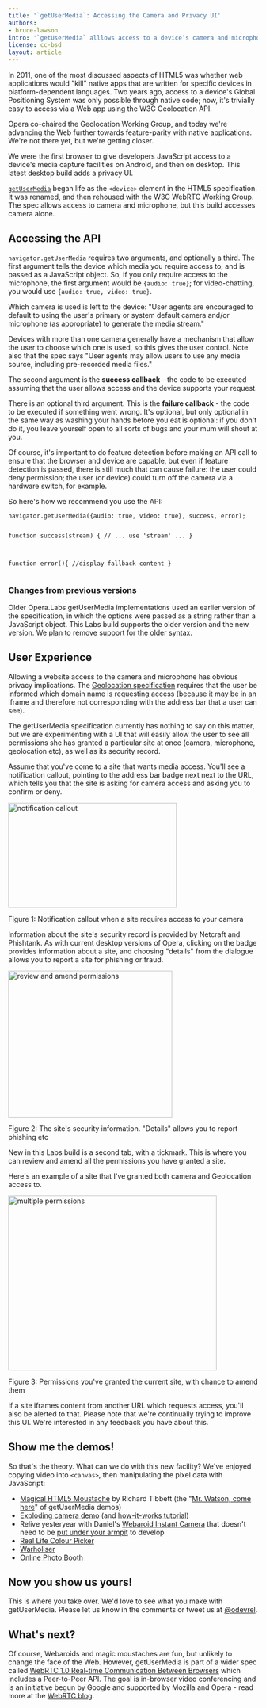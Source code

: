 ```yaml
---
title: '`getUserMedia`: Accessing the Camera and Privacy UI'
authors:
- bruce-lawson
intro: '`getUserMedia` alllows access to a device’s camera and microphone. This article shows how to access the camera and demonstrates a Privacy User Interface that Opera is experimenting with. Includes moustaches and exploding cameras.'
license: cc-bsd
layout: article
---
```

<p>In 2011, one of the most discussed aspects of HTML5 was whether web applications would "kill" native apps that are written for specific devices in platform-dependent languages. Two years ago, access to a device's Global Positioning System was only possible through native code; now, it's trivially easy to access via a Web app using the W3C Geolocation API.</p>
<p>Opera co-chaired the Geolocation Working Group, and today we're advancing the Web further towards feature-parity with native applications. We're not there yet, but we're getting closer.</p>
<p>We were the first browser to   give developers JavaScript access to a device's media capture facilities on Android, and then on desktop. This latest desktop build adds a privacy UI.</p>
<p><a href="http://dev.w3.org/2011/webrtc/editor/getusermedia.html"><code>getUserMedia</code></a> began life as the <code>&lt;device&gt;</code> element in the HTML5 specification. It was renamed, and then rehoused with the W3C WebRTC Working Group. The spec allows access to camera and microphone, but this build accesses camera alone.</p>
<h2>Accessing the API</h2>
<p><code>navigator.getUserMedia</code> requires two arguments, and optionally a third. The first argument tells the device which media you require access to, and is passed as a JavaScript object. So, if you only require access to the microphone, the first argument would be <code>{audio: true}</code>; for video-chatting, you would use <code>{audio: true, video: true}</code>.</p>
<p>Which camera is used is left to the device: "User agents are encouraged to default to using the user's primary or system default camera and/or microphone (as appropriate) to generate the media stream."</p>

<p>Devices with more than one camera generally have  a mechanism that allow the user to choose which one is used, so this gives the user control. Note also that the spec says &quot;User agents may allow users to use any media source, including pre-recorded media files.&quot;</p>
<p>The second argument is the <b>success callback</b> - the code to be executed assuming that the user allows access and the device supports your request.</p>
<p>There is an optional third argument. This is the <b>failure callback</b> - the code to be executed if something went wrong. It's optional, but only optional in the same way as washing your hands before you eat is optional: if you don't do it, you leave yourself open to all sorts of bugs and your mum will shout at you.</p>
<p>Of course, it's important to do feature detection before making an API call to ensure that the browser and device are capable, but even if feature detection is passed, there is still much that can cause failure: the user could deny permission; the user (or device) could turn off the camera via a hardware switch, for example.</p>
<p>So here's how we recommend you use the API:</p>
<pre>
<code>navigator.getUserMedia({audio: true, video: true}, success, error);

 function success(stream) {
  // ... use 'stream' ...
  }

  function error(){
  //display fallback content
  }
</code>
</pre>

<h3>Changes from previous versions</h3>
<p>Older Opera.Labs getUserMedia implementations used an earlier version of the specification, in which the options were passed as a string rather than a JavaScript object. This Labs build supports the older version and the new version. We plan to remove support for the older syntax.</p>

<h2>User Experience</h2>
<p>Allowing a website access to the camera and microphone has obvious privacy implications. The <a href="http://dev.w3.org/geo/api/spec-source.html#security">Geolocation specification</a> requires that the user be informed which domain name is requesting access (because it may be in an iframe and therefore not corresponding with the address bar that a user can see).</p>
<p>The getUserMedia specification currently has nothing to say on this matter, but we are experimenting with a UI that will easily allow the user to see all permissions she has granted a particular site at once (camera, microphone, geolocation etc), as well as its security record.</p>
<p>Assume that you've come to a site that wants media access. You'll see a notification callout, pointing to the address bar badge next  next to the URL, which tells you that the site is asking for camera access and asking you to confirm or deny.</p>
<p><img src="gum1c.gif" alt="notification callout" width="340" height="212" /></p>
<p class="caption">Figure 1: Notification callout when a site requires access to your camera</p>
<p>Information about the site's security record is provided by Netcraft and Phishtank. As with current desktop versions of Opera, clicking on the badge provides information about a site, and choosing &quot;details&quot; from the dialogue allows you to report a site for phishing or fraud.</p>

<p><img src="gum2c.gif" alt="review and amend permissions" width="331" height="296" /></p>
<p class="caption">Figure 2: The site's security information. &quot;Details&quot; allows you to report phishing etc</p>
<p>New in this Labs build is a second tab, with a tickmark. This is where you can  review and amend all the permissions you have granted a site.</p>
<p> Here's an example of a site that I've granted both camera and Geolocation access to.</p>
<p><img src="gum3c.gif" alt="multiple permissions" width="421" height="353" /></p><p class="caption">Figure 3: Permissions you've granted the current site, with chance to amend them</p>
<p>If a site iframes content from another URL which requests access, you'll also be alerted to that. Please note that we're continually trying to improve this UI. We're interested in any feedback you have about this.</p>

<h2>Show me the demos!</h2>
<p>So that's the theory. What can we do with this new facility? We've enjoyed copying video into <code>&lt;canvas&gt;</code>, then manipulating the pixel data with JavaScript:</p>
<ul>
<li><a href="http://people.opera.com/brucel/articles/magic-html5-moustache.html">Magical HTML5 Moustache</a> by Richard Tibbett (the &quot;<a href="http://www.wired.com/thisdayintech/2011/03/0310bell-invents-telephone-mr-watson-come-here/">Mr. Watson, come here</a>&quot; of getUserMedia demos)</li>
<li><a href="http://people.opera.com/danield/html5/explode/">Exploding camera demo</a> (and <a href="http://dev.opera.com/articles/view/playing-with-html5-video-and-getusermedia-support/">how-it-works tutorial</a>)</li>
<li>Relive yesteryear with Daniel's <a href="http://people.opera.com/danield/webapps/instant-camera/">Webaroid Instant Camera</a> that doesn't need to be <a href="http://www.reddit.com/r/IAmA/comments/l63y6/iama_polaroid_expert_polaroid_camera_collector_ama/c2q3ao5">put under your armpit</a> to develop</li>
<li><a href="http://people.opera.com/shwetankd/external/demos/rlcp/rlcolorpicker.htm">Real Life Colour Picker</a></li>
<li><a href="http://people.opera.com/shwetankd/external/demos/warholiser/warholiser.htm">Warholiser</a></li>
<li><a href="http://miketaylr.com/photobooth/">Online Photo Booth</a></li>
</ul>

<h2>Now you show us yours!</h2>
<p>This is where you take over. We'd love to see what you make with getUserMedia. Please let us know in the comments or tweet us at <a href="http://twitter.com/odevrel">@odevrel</a>.</p>

<h2>What's next?</h2>
<p>Of course, Webaroids and magic moustaches are fun, but unlikely to change the face of the Web. However, getUserMedia is part of a wider  spec called <a href="http://www.w3.org/TR/webrtc/">WebRTC 1.0 Real-time Communication Between Browsers</a> which includes a Peer-to-Peer API. The goal is  in-browser video conferencing and is an initiative begun by Google and supported by Mozilla and Opera - read more at the <a href="http://www.webrtc.org/blog">WebRTC blog</a>.</p>
